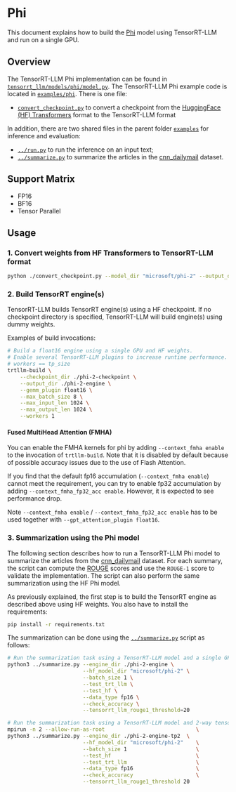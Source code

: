 # Phi

This document explains how to build the [Phi](https://huggingface.co/microsoft/phi-2) model using TensorRT-LLM and run on a single GPU.

## Overview

The TensorRT-LLM Phi implementation can be found in [`tensorrt_llm/models/phi/model.py`](../../tensorrt_llm/models/phi/model.py). The TensorRT-LLM Phi example code is located in [`examples/phi`](./). There is one file:

* [`convert_checkpoint.py`](./convert_checkpoint.py) to convert a checkpoint from the [HuggingFace (HF) Transformers](https://github.com/huggingface/transformers) format to the TensorRT-LLM format

In addition, there are two shared files in the parent folder [`examples`](../) for inference and evaluation:

* [`../run.py`](../run.py) to run the inference on an input text;
* [`../summarize.py`](../summarize.py) to summarize the articles in the [cnn_dailymail](https://huggingface.co/datasets/cnn_dailymail) dataset.

## Support Matrix
  * FP16
  * BF16
  * Tensor Parallel

## Usage

### 1. Convert weights from HF Transformers to TensorRT-LLM format

```bash
python ./convert_checkpoint.py --model_dir "microsoft/phi-2" --output_dir ./phi-2-checkpoint --dtype float16
```

### 2. Build TensorRT engine(s)

TensorRT-LLM builds TensorRT engine(s) using a HF checkpoint. If no checkpoint directory is specified, TensorRT-LLM will build engine(s) using dummy weights.

Examples of build invocations:

```bash
# Build a float16 engine using a single GPU and HF weights.
# Enable several TensorRT-LLM plugins to increase runtime performance. It also helps with build time.
# workers == tp_size
trtllm-build \
    --checkpoint_dir ./phi-2-checkpoint \
    --output_dir ./phi-2-engine \
    --gemm_plugin float16 \
    --max_batch_size 8 \
    --max_input_len 1024 \
    --max_output_len 1024 \
    --workers 1
```

#### Fused MultiHead Attention (FMHA)

You can enable the FMHA kernels for phi by adding `--context_fmha enable` to the invocation of `trtllm-build`. Note that it is disabled by default because of possible accuracy issues due to the use of Flash Attention.

If you find that the default fp16 accumulation (`--context_fmha enable`) cannot meet the requirement, you can try to enable fp32 accumulation by adding `--context_fmha_fp32_acc enable`. However, it is expected to see performance drop.

Note `--context_fmha enable` / `--context_fmha_fp32_acc enable` has to be used together with `--gpt_attention_plugin float16`.

### 3. Summarization using the Phi model

The following section describes how to run a TensorRT-LLM Phi model to summarize the articles from the [cnn_dailymail](https://huggingface.co/datasets/cnn_dailymail) dataset. For each summary, the script can compute the [ROUGE](https://en.wikipedia.org/wiki/ROUGE_(metric)) scores and use the `ROUGE-1` score to validate the implementation.
The script can also perform the same summarization using the HF Phi model.

As previously explained, the first step is to build the TensorRT engine as described above using HF weights. You also have to install the requirements:

```bash
pip install -r requirements.txt
```

The summarization can be done using the [`../summarize.py`](../summarize.py) script as follows:

```bash
# Run the summarization task using a TensorRT-LLM model and a single GPU.
python3 ../summarize.py --engine_dir ./phi-2-engine \
                        --hf_model_dir "microsoft/phi-2" \
                        --batch_size 1 \
                        --test_trt_llm \
                        --test_hf \
                        --data_type fp16 \
                        --check_accuracy \
                        --tensorrt_llm_rouge1_threshold=20

# Run the summarization task using a TensorRT-LLM model and 2-way tensor parallelism.
mpirun -n 2 --allow-run-as-root                             \
python3 ../summarize.py --engine_dir ./phi-2-engine-tp2  \
                        --hf_model_dir "microsoft/phi-2"    \
                        --batch_size 1                      \
                        --test_hf                           \
                        --test_trt_llm                      \
                        --data_type fp16                    \
                        --check_accuracy                    \
                        --tensorrt_llm_rouge1_threshold 20
```
